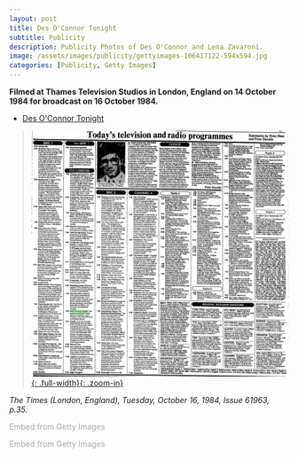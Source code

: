 ```yaml
---
layout: post
title: Des O'Connor Tonight
subtitle: Publicity
description: Publicity Photos of Des O'Connor and Lena Zavaroni.
image: /assets/images/publicity/gettyimages-106417122-594x594.jpg
categories: [Publicity, Getty Images]
---
```


**Filmed at Thames Television Studios in London, England on 14 October 1984 for broadcast on 16 October 1984.**
* [Des O'Connor Tonight](/thames%20television/1984/10/16/des-oconnor-tonight.html)

> [![](/assets/images/newspapers/0FFO-1984-OCT16-035.png){: .full-width}{: .zoom-in}](/assets/images/newspapers/0FFO-1984-OCT16-035.png)

<cite>The Times (London, England), Tuesday, October 16, 1984, Issue 61963, p.35.</cite>

<a id='iaYE6KMgScltnw0KrNOAoA' class='gie-single' href='http://www.gettyimages.co.uk/detail/106417116' target='_blank' style='color:#a7a7a7;text-decoration:none;font-weight:normal !important;border:none;display:inline-block;'>Embed from Getty Images</a><script>window.gie=window.gie||function(c){(gie.q=gie.q||[]).push(c)};gie(function(){gie.widgets.load({id:'iaYE6KMgScltnw0KrNOAoA',sig:'zWfd-1cPFwpPz3hc_NlMY2lijVhi4YbADTiuKfDwp9c=',w:'394px',h:'594px',items:'106417116',caption: true ,tld:'co.uk',is360: false })});</script>

<a id='hYiG4s7SR1R4Pgv0_x4o7g' class='gie-single' href='http://www.gettyimages.co.uk/detail/106417122' target='_blank' style='color:#a7a7a7;text-decoration:none;font-weight:normal !important;border:none;display:inline-block;'>Embed from Getty Images</a><script>window.gie=window.gie||function(c){(gie.q=gie.q||[]).push(c)};gie(function(){gie.widgets.load({id:'hYiG4s7SR1R4Pgv0_x4o7g',sig:'rt6dZWG0kHg9F0c5lb5KVomYqtncX9eLflSBOFGHxVM=',w:'594px',h:'393px',items:'106417122',caption: true ,tld:'co.uk',is360: false })});</script><script src='//embed-cdn.gettyimages.com/widgets.js' charset='utf-8' async></script>
